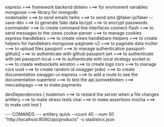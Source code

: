 express ===> framework backend
dotenv ===> for enviroment variables
mongoose ===> library for mongodb   
nodemailer ===> to send emails
twilio ===> to send sms
@faker-js/faker --save-dev ===> to generate fake data
bcrypt ===> to encrypt passwords
commander ===> to create command line interfaces
connect-flash ===> to send messages to the views
cookie-parser ===> to manage cookies
express-handlebars ===> to create views
handlebars-helpers ===> to create helpers for handlebars
mongoose-paginate-v2 ===> to paginate data
multer ===> to upload files
passport ===> to manage authentication
passport-github2 ===> to authenticate with github
passport-jwt ===> to authenticate with jwt
passport-local ===> to authenticate with local strategy
socket.io ===> to create websockets
winston ===> to create logs
cors ===> to manage cors
uuid ===> to create random id
swagger-jsdoc ===> to create documentation
swagger-ui-express ===> to add a route to see the documentation
supertest ===> to test the api
jsonwebtoken ===> 
mercadopago ===> to make payments

devDependencies {
    nodemon ===> to restard the server when a file changes
    artillery ===> to make stress tests
    chai ===> to make assertions
    mocha ===> to make unit test
}

--- COMANDS ---
artillery quick --count 40 --num 50 "http://localhost:8080/api/products" -o stadistics.json